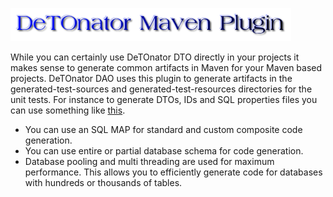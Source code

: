 ![Title](images/title.png)

While you can certainly use DeTOnator DTO directly in your projects it makes sense to generate common artifacts in Maven for your
Maven based projects. DeTOnator DAO uses this plugin to generate artifacts in the generated-test-sources and generated-test-resources
directories for the unit tests. For instance to generate DTOs, IDs and SQL properties files you can use something like
[this](https://github.com/sgjava/detonator/blob/3304a7b407646b8e77298596f48e6001136d6dd8/dao/pom.xml#L21).
* You can use an SQL MAP for standard and custom composite code generation.
* You can use entire or partial database schema for code generation.
* Database pooling and multi threading are used for maximum performance. This allows you to efficiently generate code for databases
with hundreds or thousands of tables.


